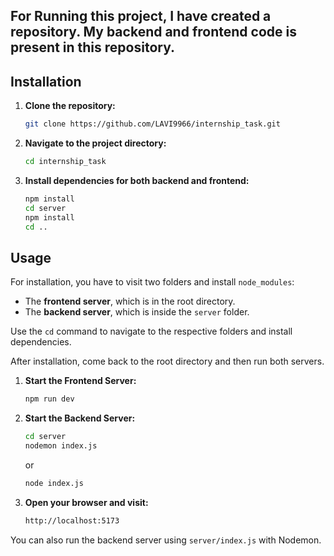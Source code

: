 ## For Running this project, I have created a repository. My backend and frontend code is present in this repository.

## Installation

1. **Clone the repository:**
    ```sh
    git clone https://github.com/LAVI9966/internship_task.git
    ```

2. **Navigate to the project directory:**
    ```sh
    cd internship_task
    ```

3. **Install dependencies for both backend and frontend:**
    ```sh
    npm install 
    cd server
    npm install
    cd ..
    ```

## Usage

For installation, you have to visit two folders and install `node_modules`:

- The **frontend server**, which is in the root directory.
- The **backend server**, which is inside the `server` folder.

Use the `cd` command to navigate to the respective folders and install dependencies.

After installation, come back to the root directory and then run both servers.

1. **Start the Frontend Server:**
    ```sh
    npm run dev
    ```

2. **Start the Backend Server:**
    ```sh
    cd server
    nodemon index.js
    ```
    or
    ```sh
    node index.js
    ```

3. **Open your browser and visit:**
    ```sh
    http://localhost:5173
    ```

You can also run the backend server using `server/index.js` with Nodemon.

